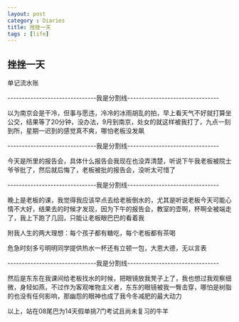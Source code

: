 ```yaml
---
layout: post
category : Diaries
title: 挫挫一天
tags : [life]
---
```

## 挫挫一天 ##

单记流水账

 

-------------------------------我是分割线--------------------------------

 

以为南京会是干冷，但事与愿违，冷冷的冰雨胡乱的拍，早上看天气不好就打算坐公交，结果等了20分钟，没办法，9月到南京，处女的就这样被我打了，九点一刻到所，星期一迟到的感觉真不爽，哪怕老板没发飙

 

-------------------------------我是分割线--------------------------------

 

今天是所里的报告会，具体什么报告会我现在也没弄清楚，听说下午我老板被院士爷爷批了，然后就后悔了，老板被批的报告会，没听太可惜了

 

-------------------------------我是分割线--------------------------------

 

晚上是老板的课，我觉得我应该早点去给老板倒水的，尤其是听说老板今天可能心情不大好，结果去的时候才发现，因为下午的报告会，教室的壶啊，杯啊全被端走了，我上下跑了几回，只能让老板眼巴巴的看着我

 

附我人生的两大理想：每个孩子都有糖吃，每个老板都有茶喝

 

危急时刻多亏明明同学提供热水一杯还有立顿一包，大恩大德，无以言表

 

-------------------------------我是分割线--------------------------------

 

然后是东东在我课间给老板找水的时候，把眼镜放我凳子上了，我也想过我观察细微，身轻如燕，不过作为客观唯物主义者，东东的眼镜被我一臀击穿，哪怕是树脂的也没有任何影响，那幽怨的眼神也成了我今冬减肥的最大动力

 

 

以上，站在08尾巴为14天假单挑7门考试且尚未复习的牛羊